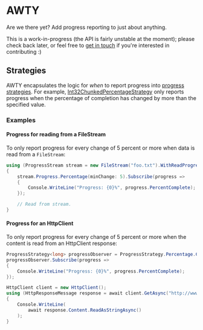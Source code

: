 # AWTY

Are we there yet? Add progress reporting to just about anything.

This is a work-in-progress (the API is fairly unstable at the moment); please check back later, or feel free to [get in touch](https://github.com/tintoy/AWTY/issues/new) if you're interested in contributing :)

## Strategies

AWTY encapsulates the logic for _when_ to report progress into [progress strategies](src/AWTY.Core/Core/Strategies/ProgressStrategy.cs).
For example, [Int32ChunkedPercentageStrategy](src/AWTY.Core/Core/Strategies/Int32ChunkedPercentageStrategy.cs) only reports progress when the percentage of completion has changed by more than the specified value.

### Examples

#### Progress for reading from a FileStream

To only report progress for every change of 5 percent or more when data is read from a `FileStream`:

```csharp
using (ProgressStream stream = new FileStream("foo.txt").WithReadProgress(progressObserver))
{
    stream.Progress.Percentage(minChange: 5).Subscribe(progress =>
    {
        Console.WriteLine("Progress: {0}%", progress.PercentComplete);
    });

    // Read from stream.
}
```

#### Progress for an HttpClient

To only report progress for every change of 5 percent or more when the content is read from an HttpClient response:

```csharp
ProgressStrategy<long> progressObserver = ProgressStrategy.Percentage.Chunked.Int64(5);
progressObserver.Subscribe(progress =>
{
    Console.WriteLine("Progress: {0}%", progress.PercentComplete);
});

HttpClient client = new HttpClient();
using (HttpResponseMessage response = await client.GetAsync("http://www.microsoft.com/", HttpCompletionOption.ResponseHeadersRead).WithProgress(progressObserver))
{
    Console.WriteLine(
        await response.Content.ReadAsStringAsync()
    );
}
```
